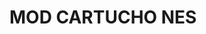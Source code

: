 <!DOCTYPE html>
<html>
<body>
    <h1>MOD CARTUCHO NES</h1>
    <script type="module" src="install-button.js?module"></script>
    <esp-web-install-button manifest="proyectos/nescart/manifest.json"></esp-web-install-button>
</body>
</html>
